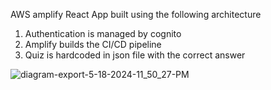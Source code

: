 AWS amplify React App built using the following architecture

1. Authentication is managed by cognito
2. Amplify builds the CI/CD pipeline
3. Quiz is hardcoded in json file with the correct answer

![diagram-export-5-18-2024-11_50_27-PM](https://github.com/jaykeerti/amplify-cognito-quiz/assets/16056169/6d546ec8-d5b5-45d9-ae7c-a7be5d8c0fc7)
